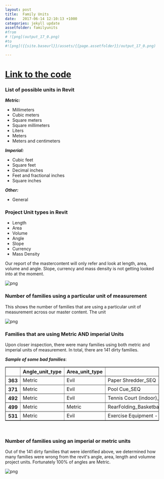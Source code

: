 ```yaml
---
layout: post
title:  Family Units
date:   2017-06-14 12:10:13 +1000
categories: jekyll update
assetfolder: familyunits
#from
# ![png](output_17_0.png)
#to
#![png]({{site.baseurl}}/assets/{{page.assetfolder}}/output_17_0.png)

---
```


# [Link to the code][familyUnitsCode]

### List of possible units in Revit

***Metric:***
   * Millimeters 
   * Cubic meters
   * Square meters 
   * Square millimeters 
   * Liters
   * Meters 
   * Meters and centimeters

***Imperial:***
   * Cubic feet
   * Square feet
   * Decimal inches
   * Feet and fractional inches
   * Square inches

***Other:***
   * General

### Project Unit types in Revit

   * Length
   * Area
   * Volume 
   * Angle 
   * Slope
   * Currency 
   * Mass Density

Our report of the mastercontent will only refer and look at length, area, volume and angle. Slope, currency and mass density is not getting looked into at the moment.

![png]({{site.baseurl}}/assets/{{page.assetfolder}}/projectUnits.png)

### Number of families using a particular unit of measurement

This shows the number of families that are using a particular unit of measurement across our master content. The unit 

![png]({{site.baseurl}}/assets/{{page.assetfolder}}/allUnits.png)

### Families that are using Metric AND imperial Units

Upon closer inspection, there were many families using both metric and imperial units of measurement. In total, there are 141 dirty families. 

***Sample of some bad families***:

<div>
<table border="1" class="dataframe">
  <thead>
    <tr style="text-align: right;">
      <th></th>
      <th>Angle_unit_type</th>
      <th>Area_unit_type</th>
      <th>FamilyName</th>
      <th>Length_unit_type</th>
      <th>Number_unit_type</th>
      <th>Volume_unit_type</th>
    </tr>
  </thead>
  <tbody>
    <tr>
      <th>363</th>
      <td>Metric</td>
      <td>Evil</td>
      <td>Paper Shredder_SEQ</td>
      <td>Metric</td>
      <td>General</td>
      <td>Evil</td>
    </tr>
    <tr>
      <th>371</th>
      <td>Metric</td>
      <td>Evil</td>
      <td>Pool Cue_SEQ</td>
      <td>Metric</td>
      <td>General</td>
      <td>Evil</td>
    </tr>
    <tr>
      <th>492</th>
      <td>Metric</td>
      <td>Evil</td>
      <td>Tennis Court (indoor)_SEQ</td>
      <td>Evil</td>
      <td>General</td>
      <td>Evil</td>
    </tr>
    <tr>
      <th>499</th>
      <td>Metric</td>
      <td>Metric</td>
      <td>RearFolding_Basketball_Backstop_1937_SEQ</td>
      <td>Metric</td>
      <td>General</td>
      <td>Evil</td>
    </tr>
    <tr>
      <th>531</th>
      <td>Metric</td>
      <td>Evil</td>
      <td>Exercise Equipment - Step Machine</td>
      <td>Metric</td>
      <td>General</td>
      <td>Evil</td>
    </tr>
  </tbody>
</table>
</div>

<br />

### Number of families using an imperial or metric units

Out of the 141 dirty families that were identified above, we determined how many families were wrong from the revit's angle, area, length and volumne project units. Fortunately 100% of angles are Metric.

![png]({{site.baseurl}}/assets/{{page.assetfolder}}/categoryUnits.png)

[familyUnitsCode]: https://github.com/annisarivera/mastercontent/blob/master/working/Master%20Content%20-%20FamilyUnits.ipynb
